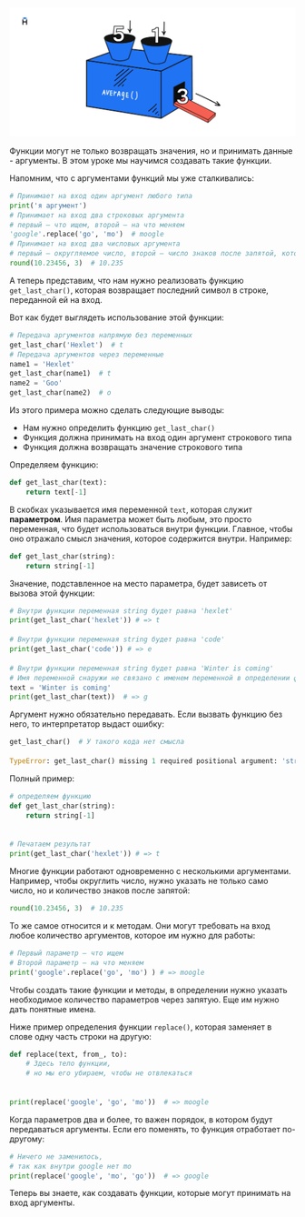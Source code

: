 ![visual of function](./assets/function-parameters.jpeg)

Функции могут не только возвращать значения, но и принимать данные - аргументы. В этом уроке мы научимся создавать такие функции.

Напомним, что с аргументами функций мы уже сталкивались:

```python
# Принимает на вход один аргумент любого типа
print('я аргумент')
# Принимает на вход два строковых аргумента
# первый — что ищем, второй — на что меняем
'google'.replace('go', 'mo')  # moogle
# Принимает на вход два числовых аргумента
# первый — округляемое число, второй — число знаков после запятой, которые нужно оставить
round(10.23456, 3)  # 10.235
```

А теперь представим, что нам нужно реализовать функцию `get_last_char()`, которая возвращает последний символ в строке, переданной ей на вход.

Вот как будет выглядеть использование этой функции:

```python
# Передача аргументов напрямую без переменных
get_last_char('Hexlet')  # t
# Передача аргументов через переменные
name1 = 'Hexlet'
get_last_char(name1)  # t
name2 = 'Goo'
get_last_char(name2)  # o
```

Из этого примера можно сделать следующие выводы:

* Нам нужно определить функцию `get_last_char()`
* Функция должна принимать на вход один аргумент строкового типа
* Функция должна возвращать значение строкового типа

Определяем функцию:

```python
def get_last_char(text):
    return text[-1]
```

В скобках указывается имя переменной `text`, которая служит **параметром**. Имя параметра может быть любым, это просто переменная, что будет использоваться внутри функции. Главное, чтобы оно отражало смысл значения, которое содержится внутри. Например:

```python
def get_last_char(string):
    return string[-1]
```

Значение, подставленное на место параметра, будет зависеть от вызова этой функции:

```python
# Внутри функции переменная string будет равна 'hexlet'
print(get_last_char('hexlet')) # => t

# Внутри функции переменная string будет равна 'code'
print(get_last_char('code')) # => e

# Внутри функции переменная string будет равна 'Winter is coming'
# Имя переменной снаружи не связано с именем переменной в определении функции
text = 'Winter is coming'
print(get_last_char(text))  # => g
```

Аргумент нужно обязательно передавать. Если вызвать функцию без него, то интерпретатор выдаст ошибку:

```python
get_last_char()  # У такого кода нет смысла

TypeError: get_last_char() missing 1 required positional argument: 'string'
```

Полный пример:

```python
# определяем функцию
def get_last_char(string):
    return string[-1]


# Печатаем результат
print(get_last_char('hexlet')) # => t
```

Многие функции работают одновременно с несколькими аргументами. Например, чтобы округлить число, нужно указать не только само число, но и количество знаков после запятой:

```python
round(10.23456, 3)  # 10.235
```

То же самое относится и к методам. Они могут требовать на вход любое количество аргументов, которое им нужно для работы:

```python
# Первый параметр — что ищем
# Второй параметр — на что меняем
print('google'.replace('go', 'mo') ) # => moogle
```

Чтобы создать такие функции и методы, в определении нужно указать необходимое количество параметров через запятую. Еще им нужно дать понятные имена.

Ниже пример определения функции `replace()`, которая заменяет в слове одну часть строки на другую:

```python
def replace(text, from_, to):
    # Здесь тело функции,
    # но мы его убираем, чтобы не отвлекаться


print(replace('google', 'go', 'mo'))  # => moogle
```

Когда параметров два и более, то важен порядок, в котором будут передаваться аргументы. Если его поменять, то функция отработает по-другому:

```python
# Ничего не заменилось,
# так как внутри google нет mo
print(replace('google', 'mo', 'go'))  # => google
```

Теперь вы знаете, как создавать функции, которые могут принимать на вход аргументы.
